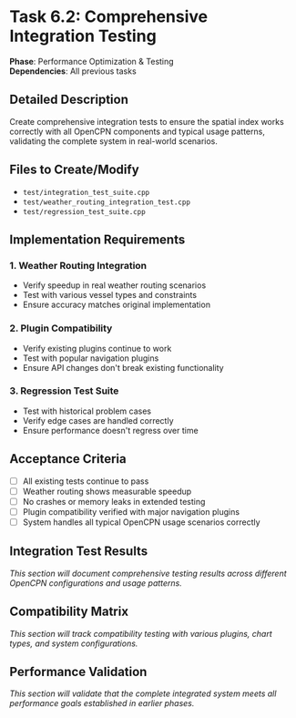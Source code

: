# Task 6.2: Comprehensive Integration Testing

**Phase**: Performance Optimization & Testing  
**Dependencies**: All previous tasks

## Detailed Description

Create comprehensive integration tests to ensure the spatial index works correctly with all OpenCPN components and typical usage patterns, validating the complete system in real-world scenarios.

## Files to Create/Modify

- `test/integration_test_suite.cpp`
- `test/weather_routing_integration_test.cpp`
- `test/regression_test_suite.cpp`

## Implementation Requirements

### 1. Weather Routing Integration
- Verify speedup in real weather routing scenarios
- Test with various vessel types and constraints
- Ensure accuracy matches original implementation

### 2. Plugin Compatibility
- Verify existing plugins continue to work
- Test with popular navigation plugins
- Ensure API changes don't break existing functionality

### 3. Regression Test Suite
- Test with historical problem cases
- Verify edge cases are handled correctly
- Ensure performance doesn't regress over time

## Acceptance Criteria

- [ ] All existing tests continue to pass
- [ ] Weather routing shows measurable speedup
- [ ] No crashes or memory leaks in extended testing
- [ ] Plugin compatibility verified with major navigation plugins
- [ ] System handles all typical OpenCPN usage scenarios correctly

## Integration Test Results

_This section will document comprehensive testing results across different OpenCPN configurations and usage patterns._

## Compatibility Matrix

_This section will track compatibility testing with various plugins, chart types, and system configurations._

## Performance Validation

_This section will validate that the complete integrated system meets all performance goals established in earlier phases._
